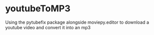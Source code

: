 # youtubeToMP3
Using the pytubefix package alongside moviepy.editor to download a youtube video and convert it into an mp3
